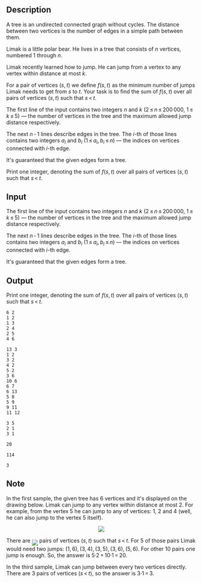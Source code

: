 ## Description

<div><p>A tree is an undirected connected graph without cycles. The distance between two vertices is the number of edges in a simple path between them.</p><p>Limak is a little polar bear. He lives in a tree that consists of <span class="tex-span"><i>n</i></span> vertices, numbered <span class="tex-span">1</span> through <span class="tex-span"><i>n</i></span>.</p><p>Limak recently learned how to jump. He can jump from a vertex to any vertex within distance at most <span class="tex-span"><i>k</i></span>.</p><p>For a pair of vertices <span class="tex-span">(<i>s</i>, <i>t</i>)</span> we define <span class="tex-span"><i>f</i>(<i>s</i>, <i>t</i>)</span> as the minimum number of jumps Limak needs to get from <span class="tex-span"><i>s</i></span> to <span class="tex-span"><i>t</i></span>. Your task is to find the sum of <span class="tex-span"><i>f</i>(<i>s</i>, <i>t</i>)</span> over all pairs of vertices <span class="tex-span">(<i>s</i>, <i>t</i>)</span> such that <span class="tex-span"><i>s</i> &lt; <i>t</i></span>.</p></div><div class="input-specification"><p>The first line of the input contains two integers <span class="tex-span"><i>n</i></span> and <span class="tex-span"><i>k</i></span> (<span class="tex-span">2 ≤ <i>n</i> ≤ 200 000</span>, <span class="tex-span">1 ≤ <i>k</i> ≤ 5</span>)&nbsp;— the number of vertices in the tree and the maximum allowed jump distance respectively.</p><p>The next <span class="tex-span"><i>n</i> - 1</span> lines describe edges in the tree. The <span class="tex-span"><i>i</i></span>-th of those lines contains two integers <span class="tex-span"><i>a</i><sub class="lower-index"><i>i</i></sub></span> and <span class="tex-span"><i>b</i><sub class="lower-index"><i>i</i></sub></span> (<span class="tex-span">1 ≤ <i>a</i><sub class="lower-index"><i>i</i></sub>, <i>b</i><sub class="lower-index"><i>i</i></sub> ≤ <i>n</i></span>)&nbsp;— the indices on vertices connected with <span class="tex-span"><i>i</i></span>-th edge.</p><p>It's guaranteed that the given edges form a tree.</p></div><div class="output-specification"><p>Print one integer, denoting the sum of <span class="tex-span"><i>f</i>(<i>s</i>, <i>t</i>)</span> over all pairs of vertices <span class="tex-span">(<i>s</i>, <i>t</i>)</span> such that <span class="tex-span"><i>s</i> &lt; <i>t</i></span>.</p></div>

## Input

<p>The first line of the input contains two integers <span class="tex-span"><i>n</i></span> and <span class="tex-span"><i>k</i></span> (<span class="tex-span">2 ≤ <i>n</i> ≤ 200 000</span>, <span class="tex-span">1 ≤ <i>k</i> ≤ 5</span>)&nbsp;— the number of vertices in the tree and the maximum allowed jump distance respectively.</p><p>The next <span class="tex-span"><i>n</i> - 1</span> lines describe edges in the tree. The <span class="tex-span"><i>i</i></span>-th of those lines contains two integers <span class="tex-span"><i>a</i><sub class="lower-index"><i>i</i></sub></span> and <span class="tex-span"><i>b</i><sub class="lower-index"><i>i</i></sub></span> (<span class="tex-span">1 ≤ <i>a</i><sub class="lower-index"><i>i</i></sub>, <i>b</i><sub class="lower-index"><i>i</i></sub> ≤ <i>n</i></span>)&nbsp;— the indices on vertices connected with <span class="tex-span"><i>i</i></span>-th edge.</p><p>It's guaranteed that the given edges form a tree.</p>

## Output

<p>Print one integer, denoting the sum of <span class="tex-span"><i>f</i>(<i>s</i>, <i>t</i>)</span> over all pairs of vertices <span class="tex-span">(<i>s</i>, <i>t</i>)</span> such that <span class="tex-span"><i>s</i> &lt; <i>t</i></span>.</p>





```input1
6 2
1 2
1 3
2 4
2 5
4 6

```




```input2
13 3
1 2
3 2
4 2
5 2
3 6
10 6
6 7
6 13
5 8
5 9
9 11
11 12

```




```input3
3 5
2 1
3 1

```




```output1
20

```




```output2
114

```




```output3
3

```



## Note

<p>In the first sample, the given tree has <span class="tex-span">6</span> vertices and it's displayed on the drawing below. Limak can jump to any vertex within distance at most <span class="tex-span">2</span>. For example, from the vertex <span class="tex-span">5</span> he can jump to any of vertices: <span class="tex-span">1</span>, <span class="tex-span">2</span> and <span class="tex-span">4</span> (well, he can also jump to the vertex <span class="tex-span">5</span> itself).</p><center> <img class="tex-graphics" src="file://SkXzEweE.png" style="max-width: 100.0%;max-height: 100.0%;"> </center><p>There are <img align="middle" class="tex-formula" src="file://YAP3HRtB.png" style="max-width: 100.0%;max-height: 100.0%;"> pairs of vertices <span class="tex-span">(<i>s</i>, <i>t</i>)</span> such that <span class="tex-span"><i>s</i> &lt; <i>t</i></span>. For <span class="tex-span">5</span> of those pairs Limak would need two jumps: <span class="tex-span">(1, 6), (3, 4), (3, 5), (3, 6), (5, 6)</span>. For other <span class="tex-span">10</span> pairs one jump is enough. So, the answer is <span class="tex-span">5·2 + 10·1 = 20</span>.</p><p>In the third sample, Limak can jump between every two vertices directly. There are <span class="tex-span">3</span> pairs of vertices <span class="tex-span">(<i>s</i> &lt; <i>t</i>)</span>, so the answer is <span class="tex-span">3·1 = 3</span>.</p>
